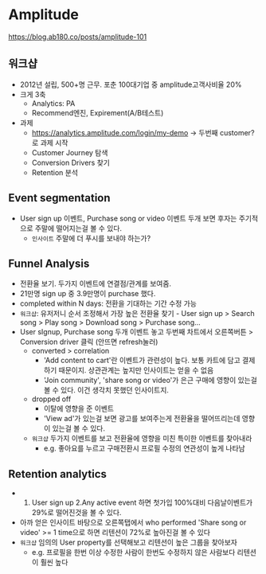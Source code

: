 # Amplitude

https://blog.ab180.co/posts/amplitude-101

## 워크샵

- 2012년 설립, 500+명 근무. 포춘 100대기업 중 amplitude고객사비율 20%
- 크게 3축
  - Analytics: PA
  - Recommend엔진, Expirement(A/B테스트)
- 과제
  - https://analytics.amplitude.com/login/my-demo -> 두번째 customer? 로 과제 시작
  - Customer Journey 탐색
  - Conversion Drivers 찾기
  - Retention 분석

## Event segmentation

- User sign up 이벤트, Purchase song or video 이벤트 두개 보면 후자는 주기적으로 주말에 떨어지는걸 볼 수 있다.
  - `인사이트` 주말에 더 푸시를 보내야 하는가?

## Funnel Analysis

- 전환율 보기. 두가지 이벤트에 연결점/관계를 보여줌.
- 21만명 sign up 중 3.9만명이 purchase 했다.
- completed within N days: 전환을 기대하는 기간 수정 가능
- `워크샵`: 유저저니 순서 조정해서 가장 높은 전환율 찾기 - User sign up > Search song > Play song > Download song > Purchase song...
- User sIgnup, Purchase song 두개 이벤트 놓고 두번째 차트에서 오른쪽버튼 > Conversion driver 클릭 (안뜨면 refresh눌러)
  - converted > correlation
    - 'Add content to cart'란 이벤트가 관련성이 높다. 보통 카트에 담고 결제하기 때문이지. 상관관계는 높지만 인사이트는 얻을 수 없음
    - 'Join community', 'share song or video'가 은근 구매에 영향이 있는걸 볼 수 있다. 이건 생각치 못했던 인사이트지.
  - dropped off
    - 이탈에 영향을 준 이벤트
    - 'View ad'가 있는걸 보면 광고를 보여주는게 전환율을 떨어뜨리는데 영향이 있는걸 볼 수 있다.
  - `워크샵` 두가지 이벤트를 보고 전환율에 영향을 미친 특이한 이벤트를 찾아내라
    - e.g. 좋아요를 누르고 구매전환시 프로필 수정의 연관성이 높게 나타남

## Retention analytics

- 1. User sign up 2.Any active event 하면 첫가입 100%대비 다음날이벤트가 29%로 떨어진것을 볼 수 있다.
- 아까 얻은 인사이트 바탕으로 오른쪽탭에서 who performed 'Share song or video' >= 1 time으로 하면 리텐션이 72%로 높아진걸 볼 수 있다
- `워크샵` 임의의 User property를 선택해보고 리텐션이 높은 그룹을 찾아보자
  - e.g. 프로필을 한번 이상 수정한 사람이 한번도 수정하지 않은 사람보다 리텐션이 훨씬 높다
